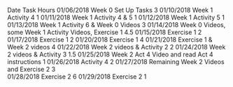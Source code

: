 Date	    Task	                                                  Hours
01/06/2018	Week 0 Set Up Tasks	                                    3
01/10/2018	Week 1 Activity 4	                                      1
01/11/2018	Week 1 Activity 4 & 5	                                  1
01/12/2018	Week 1 Activity 5	                                      1
01/13/2018	Week 1 Activity 6 & Week 0 Videos	                      3
01/14/2018	Week 0 Videos, some Week 1 Activity Videos, Exercise 1	4.5
01/15/2018	Exercise 1	                                            2
01/17/2018	Exercise 1	                                            2
01/20/2018	Exercise 1	                                            4
01/21/2018	Exercise 1 & Week 2 videos 	                            4
01/22/2018	Week 2 videos & Activity 2	                            2
01/24/2018	Week 2 videos & Activity 3	                            1.5
01/25/2018	Week 2 Act 4 Video and read Act 4 instructions	        1
01/26/2018	Activity 4	                                            2
01/27/2018  Remaining Week 2 Videos and Exercise 2                  3                                              
01/28/2018  Exercise 2                                              6
01/29/2018  Exercise 2                                              1

